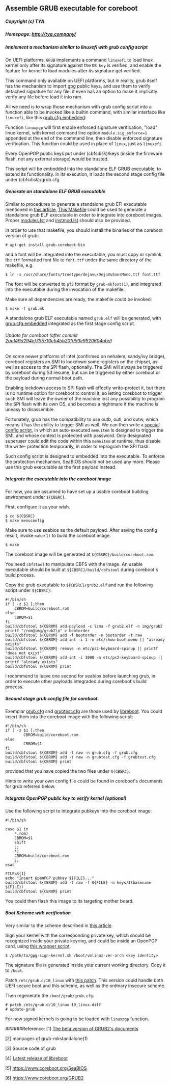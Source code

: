 ## Assemble GRUB executable for coreboot
##### Copyright (c) TYA
##### Homepage: http://tya.company/

##### Implement a mechanism similar to linuxefi with grub config script

On UEFI platforms, `GRUB` implements a command `linuxefi` to load linux kernel only after its signature against the `DB key` is verified, and enable the feature for kernel to load modules after its signature get verified.

This command only available on UEFI platforms, but in reality, grub itself has the mechanism to import gpg public keys, and use them to verify detached signature for any file. it even has an option to make it implicitly verify any file before load it into ram.

All we need is to wrap those mechanism with grub config script into a function able to be invoked like a builtin command, with similar interface like `linuxefi`, like this [grub.cfg.embedded](https://github.com/hardenedlinux/Debian-GNU-Linux-Profiles/tree/master/scripts/coreboot/grub.cfg.embedded):

Function `linuxpgp` will first enable enforced signature verification, "load" linux kernel, with kernel command line option `module.sig_enforce=1` appended at the end of the command line, then disable enforced signature verification. This function could be used in place of `linux`, just as `linuxefi`.

Every OpenPGP public keys put under (cbfsdisk)/keys (inside the firmware flash, not any external storage) would be trusted.

This script will be embedded into the standalone ELF GRUB executable, to extend its functionality. In its execution, it loads the second stage config file under (cbfsdisk)/grub.cfg.

##### Generate an standalone ELF GRUB executable

Similar to procedures to generate a standalone grub EFI executable mentioned in [this article](https://github.com/hardenedlinux/Debian-GNU-Linux-Profiles/blob/master/docs/hardened_boot/grub-with-secure-boot.md), [This Makefile](https://github.com/hardenedlinux/Debian-GNU-Linux-Profiles/tree/master/scripts/coreboot/grub.mk) could be used to generate a standalone grub ELF executable in order to integrate into coreboot images. Proper [modules.lst](https://github.com/hardenedlinux/Debian-GNU-Linux-Profiles/tree/master/scripts/coreboot/modules.lst) and [instmod.lst](https://github.com/hardenedlinux/Debian-GNU-Linux-Profiles/tree/master/scripts/coreboot/instmod.lst) should also be provided.

In order to use that makefile, you should install the binaries of the coreboot version of grub:

```
# apt-get install grub-coreboot-bin
```

and a font will be integrated into the executable, you must copy or symlink the `ttf` formatted font file to `font.ttf` under the same directory of the makefile, e.g.

```
$ ln -s /usr/share/fonts/truetype/dejavu/DejaVuSansMono.ttf font.ttf
```

The font will be converted to `pf2` format by `grub-mkfont(1)`, and integrated into the executable during the invocation of the makefile.

Make sure all dependencies are ready, the makefile could be invoked:

```
$ make -f grub.mk
```

A standalone grub ELF executable named `grub.elf` will be generated, with [grub.cfg.embedded](/scripts/coreboot/grub.cfg.embedded) integrated as the first stage config script.

###### Update for coreboot (after commit [2ac149d294af795710eb4bb20f093e9920604abd](https://review.coreboot.org/cgit/coreboot.git/commit/?id=2ac149d294af795710eb4bb20f093e9920604abd))

On some newer platforms of intel (confirmed on nehalem, sandy/ivy bridge), coreboot registers an SMI to lockdown some registers on the chipset,
as well as access to the SPI flash, optionally. The SMI will always be triggered by coreboot during S3 resume, but can be triggered by either
coreboot or the payload during normal boot path.

Enabling lockdown access to SPI flash will effectly write-protect it, but there is no runtime option for coreboot to control it, so letting
coreboot to trigger such SMI will leave the owner of the machine lost any possibility to program the SPI flash with its own OS, and becomes a
nightmare if the machine is uneasy to disassemble.

Fortunately, grub has the compatibility to use outb, outl, and outw, which means it has the ability to trigger SMI as well. We can then write
a [special config script](/scripts/coreboot/grub.sec.cfg.embedded), in which an auto-executed `menuitem` is designed to trigger the SMI, and whose
context is protected with password. Only designated superuser could edit the code within this `menuitem` at runtime, thus disable the write-
protection temporarily, in order to reprogram the SPI flash.

Such config script is designed to embedded into the executable. To enforce the protection mechanism, SeaBIOS should not be used any more. Please
use this grub executable as the first payload instead.

##### Integrate the executable into the coreboot image

For now, you are assumed to have set up a usable coreboot building environment under `${CBSRC}`.

First, configure it as your wish.

```
$ cd ${CBSRC}
$ make menuconfig
```

Make sure to use seabios as the default payload. After saving the config result, invoke `make(1)` to build the coreboot image.

```
$ make
```

The coreboot image will be generated at `${CBSRC}/build/coreboot.rom`.

You need `cbfstool` to manipulate CBFS with the image. An usable executable should be built at `${CBSRC}/build/cbfstool` during coreboot's build process.

Copy the grub executable to `${CBSRC}/grub2.elf` and run the following script under `${CBSRC}`:

```
#!/bin/sh
if [ -z $1 ];then
	CBROM=build/coreboot.rom
else
	CBROM=$1
fi
build/cbfstool ${CBROM} add-payload -c lzma -f grub2.elf -n img/grub2
printf "/rom@img/grub2\n" > bootorder
build/cbfstool ${CBROM} add -f bootorder -n bootorder -t raw
build/cbfstool ${CBROM} add-int -i 1 -n etc/show-boot-menu || "already exists"
build/cbfstool ${CBROM} remove -n etc/ps2-keyboard-spinup || printf "does not exist"
build/cbfstool ${CBROM} add-int -i 3000 -n etc/ps2-keyboard-spinup || printf "already exists"
build/cbfstool ${CBROM} print
```

I recommend to leave one second for seabios before launching grub, in order to execute other payloads integraded during coreboot's build process.

##### Second stage grub config file for coreboot.

Exemplar [grub.cfg](https://github.com/hardenedlinux/Debian-GNU-Linux-Profiles/tree/master/scripts/coreboot/grub.cfg) and [grubtest.cfg](https://github.com/hardenedlinux/Debian-GNU-Linux-Profiles/tree/master/scripts/coreboot/grub.cfg) are those used by [libreboot](https://libreboot.org). You could insert them into the coreboot image with the following script:

```
#!/bin/sh
if [ -z $1 ];then
        CBROM=build/coreboot.rom
else
        CBROM=$1
fi
build/cbfstool ${CBROM} add -t raw -n grub.cfg -f grub.cfg
build/cbfstool ${CBROM} add -t raw -n grubtest.cfg -f grubtest.cfg
build/cbfstool ${CBROM} print
```

provided that you have copied the two files under `${CBSRC}`.

Hints to write your own config file could be found in coreboot's documents for grub referred below.

##### Integrate OpenPGP public key to verify kernel (optional)

Use the following script to integrate pubkeys into the coreboot image:

```
#!/bin/sh

case $1 in
	*.rom)
	CBROM=$1
	shift
	;;
	*)
	CBROM=build/coreboot.rom
	;;
esac

FILE=${1}
echo "Insert OpenPGP pubkey ${FILE}..."
build/cbfstool ${CBROM} add -t raw -f ${FILE} -n keys/$(basename ${FILE})
build/cbfstool ${CBROM} print
```

You could then flash this image to its targeting mother board.

##### Boot Scheme with verification

Very similar to the scheme described in [this article](./setup-unrestricted-secureboot-on-supporting-machine.md).

Sign your kernel with the corresponding private key, which should be recognized inside your private keyring, and could be inside an OpenPGP card, using [this wrapper script](../../scripts/coreboot/gpg-sign-kernel.sh).

```
$ /path/to/gpg-sign-kernel.sh /boot/vmlinuz-ver-arch <key identity>
```

The signature file is generated inside your current working directory. Copy it to `/boot`.

Patch `/etc/grub.d/10_linux` with [this patch](../../scripts/coreboot/10_linux.diff). This version could handle both UEFI secure boot and this scheme, as well as the ordinary insecure scheme.

Then regenerate the `/boot/grub/grub.cfg`.

```
# patch /etc/grub.d/10_linux 10_linux.diff
# update-grub
```

For now signed kernels is going to be loaded with `linuxpgp` function.

######Reference: 
[1] [The beta version of GRUB2's documents](https://dev.gentoo.org/~floppym/grub.html#Using-digital-signatures)

[2] manpages of grub-mkstandalone(1)

[3] Source code of grub

[4] [Latest release of libreboot](https://libreboot.org/release/stable/20160907/libreboot_r20160907_src.tar.xz)

[5] https://www.coreboot.org/SeaBIOS

[6] https://www.coreboot.org/GRUB2
